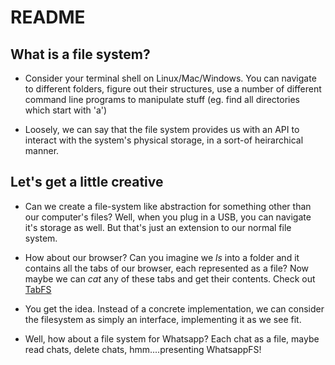 # README


## What is a file system?

- Consider your terminal shell on Linux/Mac/Windows. You can navigate to different folders, figure out their structures, use a number of different command line programs to manipulate stuff (eg. find all directories which start with 'a')

- Loosely, we can say that the file system provides us with an API to interact with the system's physical storage, in a sort-of heirarchical manner.


## Let's get a little creative

- Can we create a file-system like abstraction for something other than our computer's files? Well, when you plug in a USB, you can navigate it's storage as well. But that's just an extension to our normal file system.

- How about our browser? Can you imagine we _ls_ into a folder and it contains all the tabs of our browser, each represented as a file? Now maybe we can _cat_ any of these tabs and get their contents. Check out [TabFS](https://omar.website/tabfs/)

- You get the idea. Instead of a concrete implementation, we can consider the filesystem as simply an interface, implementing it as we see fit.

- Well, how about a file system for Whatsapp? Each chat as a file, maybe read chats, delete chats, hmm....presenting WhatsappFS!

